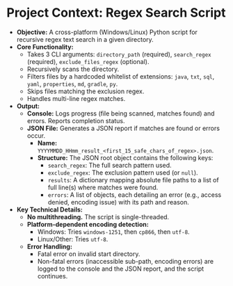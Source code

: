 # Project Context: Regex Search Script

- **Objective:** A cross-platform (Windows/Linux) Python script for recursive regex text search in a given directory.
- **Core Functionality:**
  - Takes 3 CLI arguments: `directory_path` (required), `search_regex` (required), `exclude_files_regex` (optional).
  - Recursively scans the directory.
  - Filters files by a hardcoded whitelist of extensions: `java`, `txt`, `sql`, `yaml`, `properties`, `md`, `gradle`, `py`.
  - Skips files matching the exclusion regex.
  - Handles multi-line regex matches.
- **Output:**
  - **Console:** Logs progress (file being scanned, matches found) and errors. Reports completion status.
  - **JSON File:** Generates a JSON report if matches are found or errors occur.
    - **Name:** `YYYYMMDD_HHmm_result_<first_15_safe_chars_of_regex>.json`.
    - **Structure:** The JSON root object contains the following keys:
      - `search_regex`: The full search pattern used.
      - `exclude_regex`: The exclusion pattern used (or `null`).
      - `results`: A dictionary mapping absolute file paths to a list of full line(s) where matches were found.
      - `errors`: A list of objects, each detailing an error (e.g., access denied, encoding issue) with its path and reason.
- **Key Technical Details:**
  - **No multithreading.** The script is single-threaded.
  - **Platform-dependent encoding detection:**
    - Windows: Tries `windows-1251`, then `cp866`, then `utf-8`.
    - Linux/Other: Tries `utf-8`.
  - **Error Handling:**
    - Fatal error on invalid start directory.
    - Non-fatal errors (inaccessible sub-path, encoding errors) are logged to the console and the JSON report, and the script continues.
